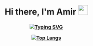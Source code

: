 <h1 align="center">Hi there, I'm Amir</a> 
<img src="https://github.com/blackcater/blackcater/raw/main/images/Hi.gif" height="32"/></h1>
<h3 align="center"><a href="https://git.io/typing-svg"><img src="https://readme-typing-svg.herokuapp.com?font=Fira+Code&weight=500&duration=5000&pause=1000&color=5DF7C7&center=true&width=435&lines=Robotics+and+AI+student%2C+Python+dev" alt="Typing SVG" /></a>

[![Top Langs](https://github-readme-stats.vercel.app/api/top-langs/?username=BegomAmir)](https://github.com/anuraghazra/github-readme-stats)





